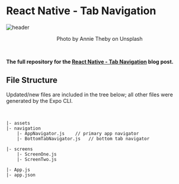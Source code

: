 # React Native - Tab Navigation

![header](https://miro.medium.com/max/4120/1*NCIBKmNxfEltO-2Ti5jYuA.png)

<p align=center>Photo by Annie Theby on Unsplash</p>
<br> 

**The full repository for the [React Native - Tab Navigation](https://medium.com/swlh/react-native-tab-navigation-a373463aa60) blog post.**

## File Structure

Updated/new files are included in the tree below; all other files were generated by the Expo CLI.

<br>

```
|- assets
|- navigation
    |- AppNavigator.js    // primary app navigator 
    |- BottomTabNavigator.js   // bottom tab navigator
    
|- screens
    |- ScreenOne.js
    |- ScreenTwo.js
    
|- App.js
|- app.json
```
